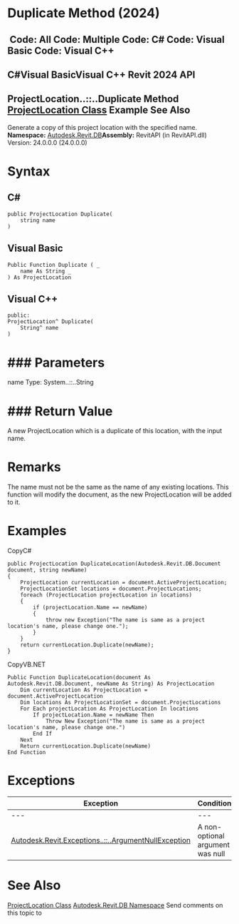 # Duplicate Method (2024)

﻿
 Code: All Code: Multiple Code: C# Code: Visual Basic Code: Visual C++   
---  
C#Visual BasicVisual C++
Revit 2024 API  
---  
ProjectLocation..::..Duplicate Method   
[ProjectLocation Class](1249d5fa-74f3-cf64-0a63-7ab370b67a5c.md "ProjectLocation Class") Example See Also  
---  
Generate a copy of this project location with the specified name. 
**Namespace:** [Autodesk.Revit.DB](87546ba7-461b-c646-cbb1-2cb8f5bff8b2.md "Autodesk.Revit.DB Namespace")**Assembly:** RevitAPI (in RevitAPI.dll) Version: 24.0.0.0 (24.0.0.0)
# Syntax
C#  
---  
```text
public ProjectLocation Duplicate(
	string name
)
```
  
Visual Basic  
---  
```text
Public Function Duplicate ( _
	name As String _
) As ProjectLocation
```
  
Visual C++  
---  
```text
public:
ProjectLocation^ Duplicate(
	String^ name
)
```
  
# ### Parameters
name
    Type: System..::..String
# ### Return Value
A new ProjectLocation which is a duplicate of this location, with the input name. 
# Remarks
The name must not be the same as the name of any existing locations. This function will modify the document, as the new ProjectLocation will be added to it. 
# Examples
CopyC#
```text
public ProjectLocation DuplicateLocation(Autodesk.Revit.DB.Document document, string newName)
{
    ProjectLocation currentLocation = document.ActiveProjectLocation;
    ProjectLocationSet locations = document.ProjectLocations;
    foreach (ProjectLocation projectLocation in locations)
    {
        if (projectLocation.Name == newName)
        {
            throw new Exception("The name is same as a project location's name, please change one.");
        }
    }
    return currentLocation.Duplicate(newName);
}
```

CopyVB.NET
```text
Public Function DuplicateLocation(document As Autodesk.Revit.DB.Document, newName As String) As ProjectLocation
    Dim currentLocation As ProjectLocation = document.ActiveProjectLocation
    Dim locations As ProjectLocationSet = document.ProjectLocations
    For Each projectLocation As ProjectLocation In locations
        If projectLocation.Name = newName Then
            Throw New Exception("The name is same as a project location's name, please change one.")
        End If
    Next
    Return currentLocation.Duplicate(newName)
End Function
```

# Exceptions
| Exception | Condition |
| --- | --- |
| --- | --- |
| [Autodesk.Revit.Exceptions..::..ArgumentNullException](631e1424-60f4-929b-4e52-dda9dcd26316.md "ArgumentNullException Class") | A non-optional argument was null |

# See Also
[ProjectLocation Class](1249d5fa-74f3-cf64-0a63-7ab370b67a5c.md "ProjectLocation Class")
[Autodesk.Revit.DB Namespace](87546ba7-461b-c646-cbb1-2cb8f5bff8b2.md "Autodesk.Revit.DB Namespace")
Send comments on this topic to 